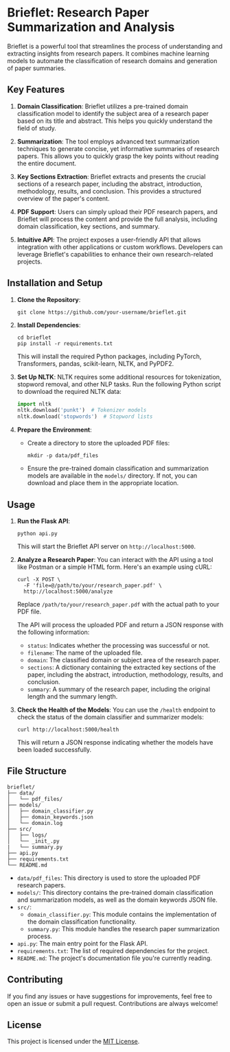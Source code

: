 # Brieflet: Research Paper Summarization and Analysis

Brieflet is a powerful tool that streamlines the process of understanding and extracting insights from research papers. It combines machine learning models to automate the classification of research domains and generation of paper summaries.

## Key Features

1. **Domain Classification**: Brieflet utilizes a pre-trained domain classification model to identify the subject area of a research paper based on its title and abstract. This helps you quickly understand the field of study.

2. **Summarization**: The tool employs advanced text summarization techniques to generate concise, yet informative summaries of research papers. This allows you to quickly grasp the key points without reading the entire document.

3. **Key Sections Extraction**: Brieflet extracts and presents the crucial sections of a research paper, including the abstract, introduction, methodology, results, and conclusion. This provides a structured overview of the paper's content.

4. **PDF Support**: Users can simply upload their PDF research papers, and Brieflet will process the content and provide the full analysis, including domain classification, key sections, and summary.

5. **Intuitive API**: The project exposes a user-friendly API that allows integration with other applications or custom workflows. Developers can leverage Brieflet's capabilities to enhance their own research-related projects.

## Installation and Setup

1. **Clone the Repository**:
   ```
   git clone https://github.com/your-username/brieflet.git
   ```

2. **Install Dependencies**:
   ```
   cd brieflet
   pip install -r requirements.txt
   ```
   This will install the required Python packages, including PyTorch, Transformers, pandas, scikit-learn, NLTK, and PyPDF2.

3. **Set Up NLTK**:
   NLTK requires some additional resources for tokenization, stopword removal, and other NLP tasks. Run the following Python script to download the required NLTK data:
   ```python
   import nltk
   nltk.download('punkt')  # Tokenizer models
   nltk.download('stopwords')  # Stopword lists
   ```

4. **Prepare the Environment**:
   - Create a directory to store the uploaded PDF files:
     ```
     mkdir -p data/pdf_files
     ```
   - Ensure the pre-trained domain classification and summarization models are available in the `models/` directory. If not, you can download and place them in the appropriate location.

## Usage

1. **Run the Flask API**:
   ```
   python api.py
   ```
   This will start the Brieflet API server on `http://localhost:5000`.

2. **Analyze a Research Paper**:
   You can interact with the API using a tool like Postman or a simple HTML form. Here's an example using cURL:
   ```
   curl -X POST \
     -F 'file=@/path/to/your/research_paper.pdf' \
     http://localhost:5000/analyze
   ```
   Replace `/path/to/your/research_paper.pdf` with the actual path to your PDF file.

   The API will process the uploaded PDF and return a JSON response with the following information:
   - `status`: Indicates whether the processing was successful or not.
   - `filename`: The name of the uploaded file.
   - `domain`: The classified domain or subject area of the research paper.
   - `sections`: A dictionary containing the extracted key sections of the paper, including the abstract, introduction, methodology, results, and conclusion.
   - `summary`: A summary of the research paper, including the original length and the summary length.

3. **Check the Health of the Models**:
   You can use the `/health` endpoint to check the status of the domain classifier and summarizer models:
   ```
   curl http://localhost:5000/health
   ```
   This will return a JSON response indicating whether the models have been loaded successfully.

## File Structure

```
brieflet/
├── data/
│   └── pdf_files/
├── models/
│   ├── domain_classifier.py
│   ├── domain_keywords.json
│   └── domain.log
├── src/
│   ├── logs/
│   └── _init_.py
|   └── summary.py
├── api.py
├── requirements.txt
└── README.md
```

- `data/pdf_files`: This directory is used to store the uploaded PDF research papers.
- `models/`: This directory contains the pre-trained domain classification and summarization models, as well as the domain keywords JSON file.
- `src/`:
  - `domain_classifier.py`: This module contains the implementation of the domain classification functionality.
  - `summary.py`: This module handles the research paper summarization process.
- `api.py`: The main entry point for the Flask API.
- `requirements.txt`: The list of required dependencies for the project.
- `README.md`: The project's documentation file you're currently reading.

## Contributing

If you find any issues or have suggestions for improvements, feel free to open an issue or submit a pull request. Contributions are always welcome!

## License

This project is licensed under the [MIT License](LICENSE).
